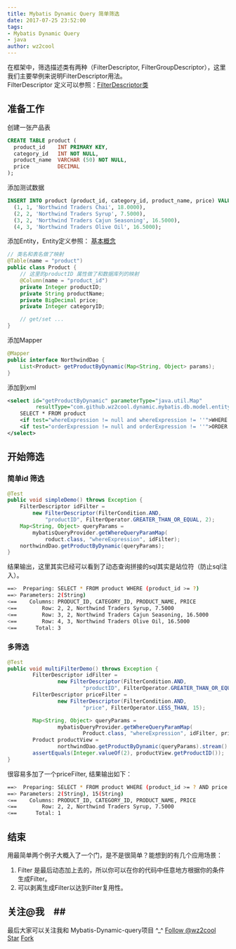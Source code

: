 ```yaml
---
title: Mybatis Dynamic Query 简单筛选
date: 2017-07-25 23:52:00
tags: 
- Mybatis Dynamic Query
- java
author: wz2cool
---
```

在框架中，筛选描述类有两种（FilterDescriptor, FilterGroupDescriptor），这里我们主要举例来说明FilterDescriptor用法。  
FilterDescriptor 定义可以参照：[FilterDescriptor类](https://wz2cool.gitbooks.io/mybatis-dynamic-query-zh-cn/content/filterdescriptor.html)

## 准备工作 ##
创建一张产品表
```sql
CREATE TABLE product (
  product_id    INT PRIMARY KEY,
  category_id   INT NOT NULL,
  product_name  VARCHAR (50) NOT NULL,
  price         DECIMAL
);
```
添加测试数据
```sql
INSERT INTO product (product_id, category_id, product_name, price) VALUES
  (1, 1, 'Northwind Traders Chai', 18.0000),
  (2, 2, 'Northwind Traders Syrup', 7.5000),
  (3, 2, 'Northwind Traders Cajun Seasoning', 16.5000),
  (4, 3, 'Northwind Traders Olive Oil', 16.5000);
```
添加Entity，Entity定义参照： [基本概念](https://wz2cool.gitbooks.io/mybatis-dynamic-query-zh-cn/content/definition.html) 
```java
// 类名和表名做了映射
@Table(name = "product")
public class Product {
    // 这里的productID 属性做了和数据库列的映射
    @Column(name = "product_id")
    private Integer productID;
    private String productName;
    private BigDecimal price;
    private Integer categoryID;

    // get/set ...
}
```
添加Mapper
```java
@Mapper
public interface NorthwindDao {
    List<Product> getProductByDynamic(Map<String, Object> params);
}
```
添加到xml
```xml
<select id="getProductByDynamic" parameterType="java.util.Map"
         resultType="com.github.wz2cool.dynamic.mybatis.db.model.entity.table.Product">
    SELECT * FROM product
    <if test="whereExpression != null and whereExpression != ''">WHERE ${whereExpression}</if>
    <if test="orderExpression != null and orderExpression != ''">ORDER BY ${orderExpression}</if>
</select>
```
## 开始筛选 ##
### 简单id 筛选 ###
```java
@Test
public void simpleDemo() throws Exception {
    FilterDescriptor idFilter =
        new FilterDescriptor(FilterCondition.AND, 
            "productID", FilterOperator.GREATER_THAN_OR_EQUAL, 2);
    Map<String, Object> queryParams =
        mybatisQueryProvider.getWhereQueryParamMap(
            roduct.class, "whereExpression", idFilter);
    northwindDao.getProductByDynamic(queryParams);
}
```
结果输出，这里其实已经可以看到了动态查询拼接的sql其实是站位符（防止sql注入）。
```bash
==>  Preparing: SELECT * FROM product WHERE (product_id >= ?) 
==> Parameters: 2(String)
<==    Columns: PRODUCT_ID, CATEGORY_ID, PRODUCT_NAME, PRICE
<==        Row: 2, 2, Northwind Traders Syrup, 7.5000
<==        Row: 3, 2, Northwind Traders Cajun Seasoning, 16.5000
<==        Row: 4, 3, Northwind Traders Olive Oil, 16.5000
<==      Total: 3
```
### 多筛选 ###
```java
@Test
public void multiFilterDemo() throws Exception {
        FilterDescriptor idFilter =
                new FilterDescriptor(FilterCondition.AND,
                        "productID", FilterOperator.GREATER_THAN_OR_EQUAL, 2);
        FilterDescriptor priceFilter =
                new FilterDescriptor(FilterCondition.AND,
                        "price", FilterOperator.LESS_THAN, 15);

        Map<String, Object> queryParams =
                mybatisQueryProvider.getWhereQueryParamMap(
                        Product.class, "whereExpression", idFilter, priceFilter);
        Product productView =
                northwindDao.getProductByDynamic(queryParams).stream().findFirst().orElse(null);
        assertEquals(Integer.valueOf(2), productView.getProductID());
}
```
很容易多加了一个priceFilter, 结果输出如下：
```bash
==>  Preparing: SELECT * FROM product WHERE (product_id >= ? AND price < ?) 
==> Parameters: 2(String), 15(String)
<==    Columns: PRODUCT_ID, CATEGORY_ID, PRODUCT_NAME, PRICE
<==        Row: 2, 2, Northwind Traders Syrup, 7.5000
<==      Total: 1
```
## 结束 ##
用最简单两个例子大概入了一个门，是不是很简单？能想到的有几个应用场景：
1. Filter 是最后动态加上去的，所以你可以在你的代码中任意地方根据你的条件生成Filter。
2. 可以剥离生成Filter以达到Filter复用性。

## 关注@我　##
最后大家可以关注我和 Mybatis-Dynamic-query项目 ^_^
<a class="github-button" href="https://github.com/wz2cool" data-size="large" data-show-count="true" aria-label="Follow @wz2cool on GitHub">Follow @wz2cool</a> <a class="github-button" href="https://github.com/wz2cool/mybatis-dynamic-query" data-size="large" data-show-count="true" aria-label="Star wz2cool/mybatis-dynamic-query on GitHub">Star</a> <a class="github-button" href="https://github.com/wz2cool/mybatis-dynamic-query/fork" data-size="large" data-show-count="true" aria-label="Fork wz2cool/mybatis-dynamic-query on GitHub">Fork</a>